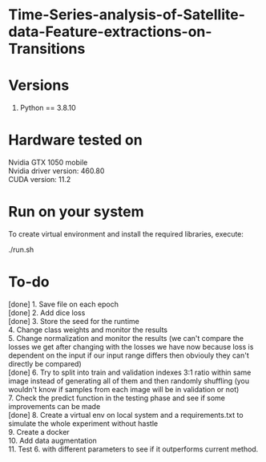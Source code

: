 # Time-Series-analysis-of-Satellite-data-Feature-extractions-on-Transitions

# Versions
1. Python == 3.8.10

# Hardware tested on

Nvidia GTX 1050 mobile<br>
Nvidia driver version: 460.80<br>
CUDA version: 11.2<br>

# Run on your system

To create virtual environment and install the required libraries, execute: <br>

./run.sh


# To-do
[done] 1. Save file on each epoch<br>
[done] 2. Add dice loss<br>
[done] 3. Store the seed for the runtime<br>
4. Change class weights and monitor the results<br>
5. Change normalization and monitor the results (we can't compare the losses we get after changing with the losses we have now because loss is dependent on the input if our input range differs then obviouly they can't directly be compared)<br>
[done] 6. Try to split into train and validation indexes 3:1 ratio within same image instead of generating all of them and then randomly shuffling (you wouldn't know if samples from each image will be in validation or not)<br>
7. Check the predict function in the testing phase and see if some improvements can be made <br>
[done] 8. Create a virtual env on local system and a requirements.txt to simulate the whole experiment without hastle <br>
9. Create a docker <br>
10. Add data augmentation<br>
11. Test 6. with different parameters to see if it outperforms current method.<br>

